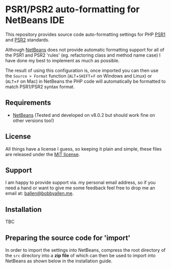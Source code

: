 # PSR1/PSR2 auto-formatting for NetBeans IDE

This repository provides source code auto-formatting settings for PHP [PSR1](http://www.php-fig.org/psr/psr-1/) and [PSR2](http://www.php-fig.org/psr/psr-2/) standards.

Although [NetBeans](https://netbeans.org/) does not provide automatic formatting support for all of the PSR1 and PSR2 'rules' (eg. refactoring class and method name case) I have done my best to implement as much as possible.

The result of using this configuration is, once imported you can then use the ```Source > Format``` function (``ALT``+``SHIFT``+``F`` on Windows and Linux) or (``ALT``+``F`` on Mac) in NetBeans the PHP code will automatically be formatted to match PSR1/PSR2 syntax format.

## Requirements

* [NetBeans](https://netbeans.org/) (Tested and developed on v8.0.2 but should work fine on other versions too!)

## License

All things have a license I guess, so keeping it plain and simple, these files are released under the [MIT license](LICENSE).

## Support

I am happy to provide support via. my personal email address, so if you need a hand or want to give me some feedback feel free to drop me an email at: [ballen@bobbyallen.me](mailto:ballen@bobbyallen.me).

## Installation

TBC

## Preparing the source code for 'import'

In order to import the settings into NetBeans, compress the root directory of the ```src``` directory into a **zip file** of which can then be used to import into NetBeans as shown below in the installation guide.
